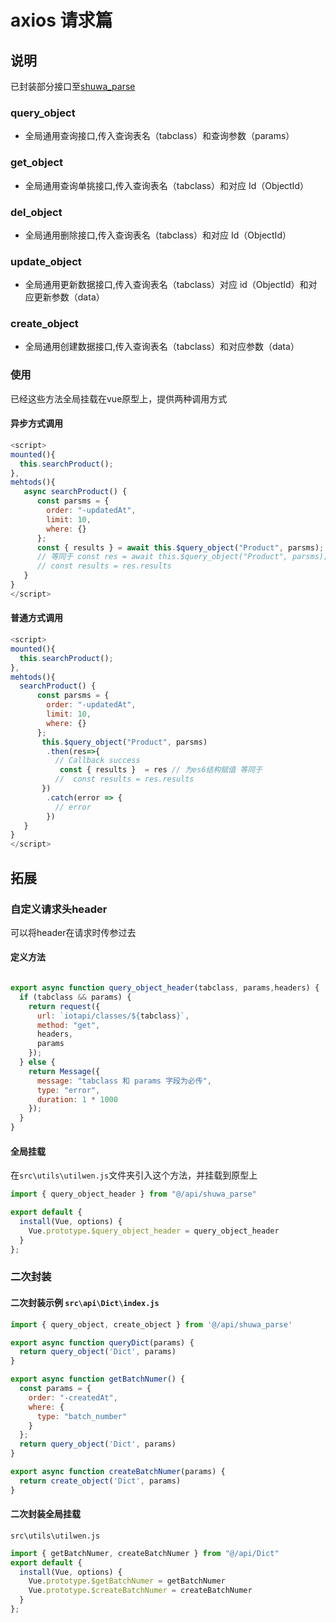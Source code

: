 # axios 请求篇

## 说明

已封装部分接口至[shuwa_parse](../src/api/shuwa_parse/index.js)

### query_object

- 全局通用查询接口,传入查询表名（tabclass）和查询参数（params）

### get_object

- 全局通用查询单挑接口,传入查询表名（tabclass）和对应 Id（ObjectId）

### del_object

- 全局通用删除接口,传入查询表名（tabclass）和对应 Id（ObjectId）

### update_object

- 全局通用更新数据接口,传入查询表名（tabclass）对应 id（ObjectId）和对应更新参数（data）

### create_object

- 全局通用创建数据接口,传入查询表名（tabclass）和对应参数（data）

### 使用

已经这些方法全局挂载在vue原型上，提供两种调用方式

#### 异步方式调用

```javascript
<script>
mounted(){
  this.searchProduct();
},
mehtods(){
   async searchProduct() {
      const parsms = {
        order: "-updatedAt",
        limit: 10,
        where: {}
      };
      const { results } = await this.$query_object("Product", parsms); // 为es6 解构赋值 
      // 等同于 const res = await this.$query_object("Product", parsms); 
      // const results = res.results
   }
}
</script>
```

#### 普通方式调用

```javascript
<script>
mounted(){
  this.searchProduct();
},
mehtods(){
  searchProduct() {
      const parsms = {
        order: "-updatedAt",
        limit: 10,
        where: {}
      };
       this.$query_object("Product", parsms)
        .then(res=>{
          // Callback success
           const { results }  = res // 为es6结构赋值 等同于
          //  const results = res.results
       })
        .catch(error => {
          // error
        })
   }
}
</script>
```

## 拓展

### 自定义请求头header

可以将header在请求时传参过去

#### 定义方法

```javascript

export async function query_object_header(tabclass, params,headers) {
  if (tabclass && params) {
    return request({
      url: `iotapi/classes/${tabclass}`,
      method: "get",
      headers,
      params
    });
  } else {
    return Message({
      message: "tabclass 和 params 字段为必传",
      type: "error",
      duration: 1 * 1000
    });
  }
}
```

#### 全局挂载

在``src\utils\utilwen.js``文件夹引入这个方法，并挂载到原型上

```javascript
import { query_object_header } from "@/api/shuwa_parse"
```

```javascript
export default {
  install(Vue, options) {
    Vue.prototype.$query_object_header = query_object_header
  }
};
```

### 二次封装

#### 二次封装示例 ``src\api\Dict\index.js``

``` javascript
import { query_object, create_object } from '@/api/shuwa_parse'

export async function queryDict(params) {
  return query_object('Dict', params)
}

export async function getBatchNumer() {
  const params = {
    order: "-createdAt",
    where: {
      type: "batch_number"
    }
  };
  return query_object('Dict', params)
}

export async function createBatchNumer(params) {
  return create_object('Dict', params)
}
```

#### 二次封装全局挂载

``src\utils\utilwen.js``

```javascript
import { getBatchNumer, createBatchNumer } from "@/api/Dict"
export default {
  install(Vue, options) {
    Vue.prototype.$getBatchNumer = getBatchNumer
    Vue.prototype.$createBatchNumer = createBatchNumer
  }
};
```
